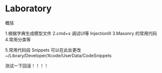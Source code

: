 # Laboratory
概括

1.根据字典生成模型文件
2.cmd+s 调试UI等 InjectionIII
3.Masonry 的常用代码
4.常用分类等

5.常用代码段     Snippets  可以在此处更改 ~/Library/Developer/Xcode/UserData/CodeSnippets




测试一下回滚！！！！

